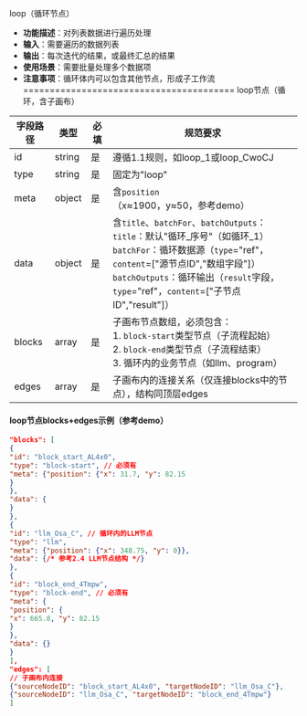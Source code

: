 loop（循环节点）
- **功能描述**：对列表数据进行遍历处理
- **输入**：需要遍历的数据列表
- **输出**：每次迭代的结果，或最终汇总的结果
- **使用场景**：需要批量处理多个数据项
- **注意事项**：循环体内可以包含其他节点，形成子工作流
========================================
loop节点（循环，含子画布）

| 字段路径   | 类型     | 必填 | 规范要求                                                                                                                                                                                                      |
|--------|--------|----|-----------------------------------------------------------------------------------------------------------------------------------------------------------------------------------------------------------|
| id     | string | 是  | 遵循1.1规则，如loop_1或loop_CwoCJ                                                                                                                                                                                |
| type   | string | 是  | 固定为"loop"                                                                                                                                                                                                 |
| meta   | object | 是  | 含`position`（x≈1900，y≈50，参考demo）                                                                                                                                                                           |
| data   | object | 是  | 含`title`、`batchFor`、`batchOutputs`：<br>`title`：默认"循环_序号"（如循环_1）<br>`batchFor`：循环数据源（`type`="ref"，`content`=["源节点ID","数组字段"]）<br>`batchOutputs`：循环输出（`result`字段，`type`="ref"，`content`=["子节点ID","result"]） |
| blocks | array  | 是  | 子画布节点数组，必须包含：<br>1. `block-start`类型节点（子流程起始）<br>2. `block-end`类型节点（子流程结束）<br>3. 循环内的业务节点（如llm、program）                                                                                                    |
| edges  | array  | 是  | 子画布内的连接关系（仅连接blocks中的节点），结构同顶层edges                                                                                                                                                                       |

#### loop节点blocks+edges示例（参考demo）

```json
"blocks": [
{
"id": "block_start_AL4x0",
"type": "block-start", // 必须有
"meta": {"position": {"x": 31.7, "y": 82.15
}
},
"data": {
}
},
{
"id": "llm_Osa_C", // 循环内的LLM节点
"type": "llm",
"meta": {"position": {"x": 348.75, "y": 0}},
"data": {/* 参考2.4 LLM节点结构 */}
},
{
"id": "block_end_4Tmpw",
"type": "block-end", // 必须有
"meta": {
"position": {
"x": 665.8, "y": 82.15
}
},
"data": {}
}
],
"edges": [
// 子画布内连接
{"sourceNodeID": "block_start_AL4x0", "targetNodeID": "llm_Osa_C"},
{"sourceNodeID": "llm_Osa_C", "targetNodeID": "block_end_4Tmpw"}
]
```
